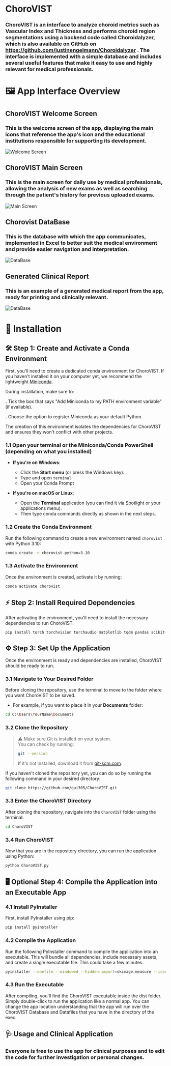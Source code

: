 # **ChoroVIST**
### **ChoroVIST** is an interface to analyze choroid metrics such as Vascular Index and Thickness and performs choroid region segmentations using a backend code called **Choroidalyzer**, which is also available on GitHub on https://github.com/justinengelmann/Choroidalyzer . The interface is implemented with a simple database and includes several useful features that make it easy to use and highly relevant for medical professionals.

# 🖼️ App Interface Overview

## ChoroVIST Welcome Screen
### This is the welcome screen of the app, displaying the main icons that reference the app's icon and the educational institutions responsible for supporting its development.
![Welcome Screen](https://github.com/user-attachments/assets/ce603e6a-8b02-4c33-8899-e9592a425a91)


## ChoroVIST Main Screen
### This is the main screen for daily use by medical professionals, allowing the analysis of new exams as well as searching through the patient's history for previous uploaded exams.
![Main Screen](https://github.com/user-attachments/assets/25bd8764-46f2-4f97-84fd-7f03c11c69cf)


## Chorovist DataBase
### This is the database with which the app communicates, implemented in Excel to better suit the medical environment and provide easier navigation and interpretation.
![DataBase](https://github.com/user-attachments/assets/6cb23d30-feb2-45a7-95ff-207d56da65d3)

## Generated Clinical Report
### This is an example of a generated medical report from the app, ready for printing and clinically relevant.
![DataBase](https://github.com/user-attachments/assets/efecece9-fe9c-451b-9cd4-1ffaa726e2ae)

# 🔧 Installation

## 🛠️ Step 1: Create and Activate a Conda Environment

First, you'll need to create a dedicated conda environment for ChoroVIST. 
If you haven't installed it on your computer yet, we recommend the lightweight [Miniconda](https://www.anaconda.com/download/success).

During installation, make sure to:

**.** Tick the box that says "Add Miniconda to my PATH environment variable" (if available).

**.** Choose the option to register Miniconda as your default Python.

The creation of this environment isolates the dependencies for ChoroVIST and ensures they won't conflict with other projects.

### 1.1 Open your terminal or the Miniconda/Conda PowerShell (depending on what you installed)

- **If you're on Windows**:
  - Click the **Start menu** (or press the Windows key).
  - Type and open `terminal`
  - Open your Conda Prompt

- **If you're on macOS or Linux**:
  - Open the **Terminal** application (you can find it via Spotlight or your applications menu).
  - Then type conda commands directly as shown in the next steps.

### 1.2 Create the Conda Environment

Run the following command to create a new environment named `chorovist` with Python 3.10:

```bash
conda create -n chorovist python=3.10
```
### 1.3 Activate the Environment

Once the environment is created, activate it by running:

```bash
conda activate chorovist
```
## ⚡ Step 2: Install Required Dependencies

After activating the environment, you'll need to install the necessary dependencies to run ChoroVIST.

```bash
pip install torch torchvision torchaudio matplotlib tqdm pandas scikit-image scipy openpyxl oct_converter tkcalendar
```

## ⚙️ Step 3: Set Up the Application

Once the environment is ready and dependencies are installed, ChoroVIST should be ready to run.

### 3.1 Navigate to Your Desired Folder

Before cloning the repository, use the terminal to move to the folder where you want ChoroVIST to be saved.

- For example, if you want to place it in your **Documents** folder:

```bash
cd C:\Users\YourName\Documents
```

### 3.2 Clone the Repository

> ⚠️ Make sure Git is installed on your system.  
> You can check by running:
>
> ```bash
> git --version
> ```
>
> If it's not installed, download it from [git-scm.com](https://git-scm.com/downloads).  

If you haven't cloned the repository yet, you can do so by running the following command in your desired directory:

```bash
git clone https://github.com/gui305/ChoroVIST.git
```
### 3.3 Enter the ChoroVIST Directory

After cloning the repository, navigate into the `ChoroVIST` folder using the terminal:

```bash
cd ChoroVIST
```

### 3.4 Run ChoroVIST
Now that you are in the repository directory, you can run the application using Python:

```bash
python ChoroVIST.py
```

## 🖥️ Optional Step 4: Compile the Application into an Executable App

### 4.1 Install PyInstaller
First, install PyInstaller using pip:

```bash
pip install pyinstaller
```

### 4.2 Compile the Application
Run the following PyInstaller command to compile the application into an executable. This will bundle all dependencies, include necessary assets, and create a single executable file. This could take a few minutes.

```bash
pyinstaller --onefile --windowed --hidden-import=skimage.measure --icon=coroide.ico --add-data "FMUL.png;." --add-data "Tecnico.png;." --add-data "OLHO.png;." --add-data "coroide.ico;." ChoroVIST.py
```

### 4.3 Run the Executable
After compiling, you'll find the ChoroVIST executable inside the dist folder. Simply double-click to run the application like a normal app. You can change the app location understanding that the app will run over the ChoroVIST Database and Datafiles that you have in the directory of the exec.


## 🩺 Usage and Clinical Application

### Everyone is free to use the app for clinical purposes and to edit the code for further investigation or personal changes. 
